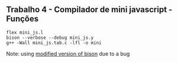 ## Trabalho 4 - Compilador de mini javascript - Funções ##

```
flex mini_js.l
bison --verbose --debug mini_js.y
g++ -Wall mini_js.tab.c -lfl -o mini
```

Note: using [modified version of bison](http://marin.jb.free.fr/bison/) due to a bug